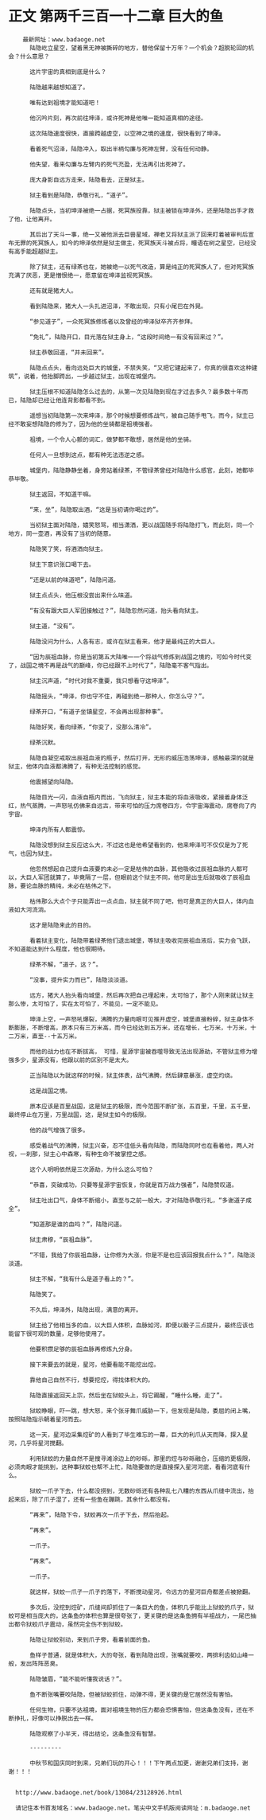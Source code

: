 # 正文 第两千三百一十二章 巨大的鱼
        最新网址：www.badaoge.net
          陆隐屹立星空，望着黑无神被撕碎的地方，替他保留十万年？一个机会？超脱轮回的机会？什么意思？
      
          这片宇宙的真相到底是什么？
      
          陆隐越来越想知道了。
      
          唯有达到祖境才能知道吧！
      
          他沉吟片刻，再次前往坤泽，或许死神是他唯一能知道真相的途径。
      
          这次陆隐速度很快，直接跨越虚空，以空神之境的速度，很快看到了坤泽。
      
          看着死气沼泽，陆隐冲入，取出半柄勾廉与死神左臂，没有任何动静。
      
          他失望，看来勾廉与左臂内的死气充盈，无法再引出死神了。
      
          庞大身影自远方走来，陆隐看去，正是狱主。
      
          狱主看到是陆隐，恭敬行礼，“道子”。
      
          陆隐点头，当初坤泽被绝一占据，死冥族投靠，狱主被锁在坤泽外，还是陆隐出手才救了他，让他离开。
      
          其后出了天斗一事，绝一又被他派去巨兽星域，禅老又将狱主派了回来盯着被审判后宣布无罪的死冥族人，如今的坤泽依然是狱主做主，死冥族天斗被点将，瞳语在树之星空，已经没有高手能超越狱主。
      
          除了狱主，还有绿茶也在，她被绝一以死气改造，算是纯正的死冥族人了，但对死冥族充满了厌恶，更是憎恨绝一，愿意留在坤泽监视死冥族。
      
          还有就是猪大人。
      
          看到陆隐来，猪大人一头扎进沼泽，不敢出现，只有小尾巴在外晃。
      
          “参见道子”，一众死冥族修炼者以及曾经的坤泽狱卒齐齐参拜。
      
          “免礼”，陆隐开口，目光落在狱主身上，“这段时间绝一有没有回来过？”。
      
          狱主恭敬回道，“并未回来”。
      
          陆隐点点头，看向远处巨大的城堡，不禁失笑，“又把它建起来了，你真的很喜欢这种建筑”，说着，他抬脚跨出，一步越过狱主，出现在城堡内。
      
          狱主压根不知道陆隐怎么过去的，从第一次见陆隐到现在才过去多久？最多数十年而已，陆隐却已经让他连背影都看不到。
      
          遥想当初陆隐第一次来坤泽，那个时候想要修炼战气，被自己随手甩飞，而今，狱主已经不敢妄想陆隐的修为了，因为他的坐骑都是祖境强者。
      
          祖境，一个令人心颤的词汇，做梦都不敢想，居然是他的坐骑。
      
          任何人一旦想到这点，都有种无法违逆之感。
      
          城堡内，陆隐静静坐着，身旁站着绿茶，不管绿茶曾经对陆隐什么感官，此刻，她都毕恭毕敬。
      
          狱主返回，不知道干嘛。
      
          “来，坐”，陆隐取出酒，“这是当初请你喝过的”。
      
          当初狱主面对陆隐，嬉笑怒骂，相当潇洒，更以战国随手将陆隐打飞，而此刻，同一个地方，同一壶酒，再没有了当初的随意。
      
          陆隐笑了笑，将酒洒向狱主。
      
          狱主下意识张口喝下去。
      
          “还是以前的味道吧”，陆隐问道。
      
          狱主点点头，他压根没尝出来什么味道。
      
          “有没有跟大巨人军团接触过？”，陆隐忽然问道，抬头看向狱主。
      
          狱主道，“没有”。
      
          陆隐没问为什么，人各有志，或许在狱主看来，他才是最纯正的大巨人。
      
          “因为辰祖血脉，你是当初第五大陆唯一一个将战气修炼到战国之境的，可如今时代变了，战国之境不再是战气的巅峰，你已经跟不上时代了”，陆隐毫不客气指出。
      
          狱主沉声道，“时代对我不重要，我只想看守这坤泽”。
      
          陆隐摇头，“坤泽，你也守不住，再碰到绝一那种人，你怎么守？”。
      
          绿茶开口，“有道子坐镇星空，不会再出现那种事”。
      
          陆隐好笑，看向绿茶，“你变了，没那么清冷”。
      
          绿茶沉默。
      
          陆隐自凝空戒取出辰祖血液的瓶子，然后打开，无形的威压浩荡坤泽，感触最深的就是狱主，他体内血液都沸腾了，有种无法控制的感觉。
      
          他震撼望向陆隐。
      
          陆隐目光一闪，血液自瓶内而出，飞向狱主，狱主本能的将血液吸收，紧接着身体泛红，热气蒸腾，一声怒吼仿佛来自远古，带来可怕的压力席卷四方，令宇宙海震动，席卷向了内宇宙。
      
          坤泽内所有人都震惊。
      
          陆隐没想到狱主反应这么大，不过这也是他希望看到的，他来坤泽可不仅仅是为了死气，也因为狱主。
      
          他忽然想起自己提升血液要的未必一定是枯伟的血脉，其他吸收过辰祖血脉的人都可以，大巨人军团就算了，毕竟隔了一层，但眼前这个狱主不同，他可是出生后就吸收了辰祖血脉，要论血脉的精纯，未必在枯伟之下。
      
          枯伟那么大点个子只能弄出一点点血，狱主就不同了吧，他可是真正的大巨人，体内血液如大河流淌。
      
          这才是陆隐来此的目的。
      
          看着狱主变化，陆隐带着绿茶他们退出城堡，等狱主吸收完辰祖血液后，实力会飞跃，不知道能达到什么程度，他也很期待。
      
          绿茶不解，“道子，这？”。
      
          “没事，提升实力而已”，陆隐淡淡道。
      
          远方，猪大人抬头看向城堡，然后再次把自己埋起来，太可怕了，那个人刚来就让狱主那么惨，太可怕了，实在太可怕了，不能见，一定不能见。
      
          坤泽上空，一声怒吼爆裂，沸腾的力量肉眼可见推开虚空，城堡直接粉碎，狱主身体不断膨胀，不断增高，原本只有三万米高，而今已经达到五万米，还在增长，七万米，十万米，十二万米，直至--十五万米。
      
          而他的战力也在不断拔高， 可惜，星源宇宙被吞噬导致无法出现源劫，不管狱主修为增强多少，星源没有，他跟以前的区别不是太大。
      
          正当陆隐以为就这样的时候，狱主体表，战气沸腾，然后肆意暴涨，虚空灼烧。
      
          这是战国之境。
      
          原本应该是百里战国，这是狱主的极限，而今范围不断扩张，五百里，千里，五千里，最终停止在万里，万里战国，这，是狱主如今的极限。
      
          他的战气增强了很多。
      
          感受着战气的沸腾，狱主兴奋，忍不住低头看向陆隐，而陆隐同时也在看着他，两人对视，一刹那，狱主心中森寒，有种生命不被掌控之感。
      
          这个人明明依然是三次源劫，为什么这么可怕？
      
          “恭喜，突破成功，只要等星源宇宙恢复，你就是百万战力强者”，陆隐赞叹道。
      
          狱主吐出口气，身体不断缩小，直至与之前一般大，才对陆隐恭敬行礼，“多谢道子成全”。
      
          “知道那是谁的血吗？”，陆隐问道。
      
          狱主肃穆，“辰祖血脉”。
      
          “不错，我给了你辰祖血脉，让你修为大涨，你是不是也应该回报我点什么？”，陆隐淡淡道。
      
          狱主不解，“我有什么是道子看上的？”。
      
          陆隐笑了。
      
          不久后，坤泽外，陆隐出现，满意的离开。
      
          狱主给了他相当多的血，以大巨人体积，血脉如河，即便以骰子三点提升，最终应该也能留下很可观的数量，足够他使用了。
      
          他要积攒足够的辰祖血脉再修炼九分身。
      
          接下来要去的就是，星河，他要看能不能挖出焢。
      
          靠他自己自然不行，想要挖焢，得找体积大的。
      
          陆隐直接返回天上宗，然后坐在狱蛟头上，将它踢醒，“睡什么睡，走了”。
      
          狱蛟睁眼，吓一跳，想大怒，来个张牙舞爪威胁一下，但发现是陆隐，委屈的闭上嘴，按照陆隐指示朝着星河而去。
      
          这一天，星河边采集焢矿的人看到了毕生难忘的一幕，巨大的利爪从天而降，探入星河，几乎将星河搅翻。
      
          利用狱蛟的力量自然不是搜寻滩涂边上的砂砾，那里的焢与砂砾融合，压缩的更极限，必须肉眼才能挑到，这种事狱蛟也帮不上忙，陆隐要做的是直接探入星河河底，看看河底有什么。
      
          狱蛟一爪子下去，什么都没捞到，无数砂砾还有各种乱七八糟的东西从爪缝中流出，抬起来后，除了爪子湿了，还有一些鱼在蹦跳，其余什么都没有。
      
          “再来”，陆隐下令，狱蛟再次一爪子下去，然后抬起。
      
          “再来”。
      
          一爪子。
      
          “再来”。
      
          一爪子。
      
          就这样，狱蛟一爪子一爪子的落下，不断搅动星河，令远方的星河巨舟都差点被掀翻。
      
          多次后，没挖到焢矿，爪缝间却抓住了一条巨大的鱼，体积几乎能比上狱蛟的爪子，狱蛟可是相当庞大的，这条鱼的体积也算是很夸张了，更关键的是这条鱼拥有半祖战力，一尾巴抽出都令狱蛟爪子震动，虽然完全伤不到狱蛟。
      
          陆隐让狱蛟别动，来到爪子旁，看着前面的鱼。
      
          鱼样子普通，就是体积大，大的夸张，看到陆隐出现，张嘴就要咬，两排利齿如山峰一般，发出阵阵恶臭。
      
          陆隐皱眉，“能不能听懂我说话？”。
      
          鱼不断张嘴要咬陆隐，但被狱蛟抓住，动弹不得，更关键的是它居然没有害怕。
      
          任何生物，只要不达祖境，面对祖境生物的压力都会恐惧害怕，但这条鱼没有，还在不断挣扎，好像可以挣脱出去一样。
      
          陆隐观察了小半天，得出结论，这条鱼没有智慧。
      
          ---------
      
          中秋节和国庆同时到来，兄弟们玩的开心！！！下午两点加更，谢谢兄弟们支持，谢谢！！！
      
      
      http://www.badaoge.net/book/13084/23128926.html
      
      请记住本书首发域名：www.badaoge.net。笔尖中文手机版阅读网址：m.badaoge.net